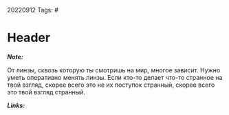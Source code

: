 20220912
Tags: #
# Header 

***Note:*** 

От линзы, сквозь которую ты смотришь на мир, многое зависит. Нужно уметь оперативно менять линзы. Если кто-то делает что-то странное на твой взгляд, скорее всего это не их поступок странный, скорее всего это твой взгляд странный.

***Links:*** 




